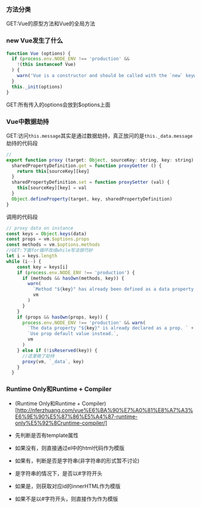 ### 方法分类
GET:Vue的原型方法和Vue的全局方法

### new Vue发生了什么
```javascript
function Vue (options) {
  if (process.env.NODE_ENV !== 'production' &&
    !(this instanceof Vue)
  ) {
    warn('Vue is a constructor and should be called with the `new` keyword')
  }
  this._init(options)
}
```
GET:所有传入的options会放到$options上面

### Vue中数据劫持
GET:访问`this.message`其实是通过数据劫持，真正放问的是`this._data.message`  
劫持的代码段
```javascript
//
export function proxy (target: Object, sourceKey: string, key: string) {
  sharedPropertyDefinition.get = function proxyGetter () {
    return this[sourceKey][key]
  }
  sharedPropertyDefinition.set = function proxySetter (val) {
    this[sourceKey][key] = val
  }
  Object.defineProperty(target, key, sharedPropertyDefinition)
}


```
调用的代码段
```javascript
// proxy data on instance
const keys = Object.keys(data)
const props = vm.$options.props
const methods = vm.$options.methods
//GET:下面for循环改成while写法很巧妙
let i = keys.length
while (i--) {
    const key = keys[i]
    if (process.env.NODE_ENV !== 'production') {
      if (methods && hasOwn(methods, key)) {
        warn(
          `Method "${key}" has already been defined as a data property.`,
          vm
        )
      }
    }
    if (props && hasOwn(props, key)) {
      process.env.NODE_ENV !== 'production' && warn(
        `The data property "${key}" is already declared as a prop. ` +
        `Use prop default value instead.`,
        vm
      )
    } else if (!isReserved(key)) {
      //这里做了劫持
      proxy(vm, `_data`, key)
    }
  }
```


### Runtime Only和Runtime + Compiler
- (Runtime Only和Runtime + Compiler)[http://nferzhuang.com/vue%E6%BA%90%E7%A0%81%E8%A7%A3%E6%9E%90%E5%87%86%E5%A4%87-runtime-only%E5%92%8Cruntime-compiler/]

- 先判断是否有template属性
- 如果没有，则直接通过el中的html代码作为模版
- 如果有，判断是否是字符串(非字符串的形式暂不讨论)
- 是字符串的情况下，是否以#字符开头
- 如果是，则获取对应id的innerHTML作为模版
- 如果不是以#字符开头，则直接作为作为模版